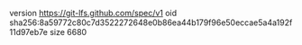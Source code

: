 version https://git-lfs.github.com/spec/v1
oid sha256:8a59772c80c7d3522272648e0b86ea44b179f96e50eccae5a4a192f11d97eb7e
size 6680
